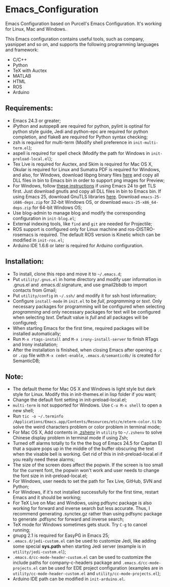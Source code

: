 Emacs_Configuration
========================================

Emacs Configuration based on Purcell's Emacs Configuration. It's working for Linux, Mac and Windows.

This Emacs configuration contains useful tools, such as company, yasnippet and so on, and supports the following programming languages and framework:
  - C/C++
  - Python
  - TeX with Auctex
  - MATLAB
  - HTML
  - ROS
  - Arduino

## Requirements:
  - Emacs 24.3 or greater;
  - iPython and autopep8 are required for python, pylint is optinal for python style guide, Jedi and python-epc are required for python completion, and flake8 are required for Python syntax checking;
  - zsh is required for multi-term (Modify shell preference in `init-multi-term.el`);
  - aspell is required for spell check (Modify the path for Windows in `init-preload-local.el`);
  - Tex Live is required for Auctex, and Skim is required for Mac OS X, Okular is required for Linux and Sumatra PDF is required for Windows, and also, for Windows, download libpng binary files [here](https://sourceforge.net/projects/ezwinports/files/) and copy all DLL files in bin to Emacs bin in order to support png images for Preview;
  - For Windows, follow [these instructions](http://xn--9dbdkw.se/diary/how_to_enable_GnuTLS_for_Emacs_24_on_Windows/index.en.html) if using Emacs 24 to get TLS first. Just download gnutls and copy all DLL files in bin to Emacs bin. If using Emacs 25, download GnuTLS libraries [here](http://alpha.gnu.org/gnu/emacs/pretest/windows/). Download `emacs-25-i686-deps.zip` for 32-bit Windows OS, or download `emacs-25-x86_64-deps.zip` for 64-bit Windows OS;
  - Use blog-admin to manage blog and modify the corresponding configuration in `init-blog.el`;
  - External indexing tools, like `find` and `git` are needed for Projectile;
  - ROS support is configured only for Linux machine and ros-DISTRO-rosemacs is required. The default ROS version is Kinetic which can be modified in `init-ros.el`;
  - Arduino IDE 1.6.6 or later is required for Arduino configuration.

## Installation:
  - To install, clone this repo and move it to `~/.emacs.d`;
  - Put `utility/.gnus.el` in home directory and modify user information in .gnus.el and .emacs.d/.signature, and use gmail2bbdb to import contacts from Gmail;
  - Put `utility/config` in `~/.ssh/` and modify it for ssh host information;
  - Configure `install-mode` in `init.el` to be *full*, *programming* or *text*. Only necessary packages for programming will be configured when selecting *programming* and only necessary packages for text will be configured when selecting *text*. Default value is *full* and all packages will be configured;
  - When starting Emacs for the first time, required packages will be installed automatically;
  - Run `M-x rtags-install` and `M-x irony-install-server` to finish RTags and Irony installation;
  - After the installation is finished, when closing Emacs after opening a `.c` or `.cpp` file with `M-x cedet-enable`, `.emacs.d/semanticdb/` is created for SemanticDB;

## Note:
  - The default theme for Mac OS X and Windows is light style but dark style for Linux. Modify this in init-themes.el in lisp folder if you want;
  - Change the default font setting in init-preload-local.el;
  - `multi-term` is not supported for Windows. Use `C-u M-x shell` to open a new shell;
  - Run `tic -o ~/.terminfo /Applications/Emacs.app/Contents/Resources/etc/e/eterm-color.ti` to solve the weird characters problem or color problem in terminal mode;
  - For Mac OS X, Add contents in [.zshenv](https://github.com/wuliuxiansheng/Emacs_Configuration/blob/master/utility/.zshenv) in `utility` to `~/.zshenv` to solve Chinese display problem in terminal mode if using Zsh;
  - Turned off alarms totally to fix the the bug of Emacs 24.5 for Capitan EI that a square pops up in the middle of the buffer obscuring the text when the visable bell is working. Get rid of this in init-preload-local.el if you really need these alarms;
  - The size of the screen does affect the popwin. If the screen is too small for the current font, the popwin won't work and user needs to change the font size in init-preload-local.el;
  - For Windows, user needs to set the path for Tex Live, GitHub, SVN and Python;
  - For Windows, if it's not installed successfully for the first time, restart Emacs and it should be working;
  - For TeX Live on Mac and Windows, using pdfsync package is also working for forward and inverse search but less accurate. Thus, I recommend generating .synctex.gz rather than using pdfsync package to generate .pdfsync for forward and inverse search;
  - TeX mode for Windows sometimes gets stuck. Try `C-g` to cancel running;
  - gnupg 2.1 is required for EasyPG in Emacs 25;
  - `.emacs.d/jedi-custom.el` can be used to customize Jedi, like adding some special **sys.path** when starting Jedi server (example is in `utility/jedi-custom.el`);
  - `.emacs.d/cc-mode-header-custom.el` can be used to customize the include paths for company-c-headers package and `.emacs.d/cc-mode-projects.el` can be used for EDE project configuration (examples are in `utility/cc-mode-header-custom.el` and `utility/cc-mode-projects.el`);
  - Arduino IDE path can be modified in `init-arduino.el`.
